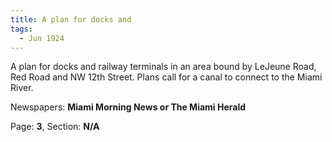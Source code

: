 ```yaml
---  
title: A plan for docks and  
tags:  
  - Jun 1924  
---  
```

  
A plan for docks and railway terminals in an area bound by LeJeune Road, Red Road and NW 12th Street. Plans call for a canal to connect to the Miami River.  
  
Newspapers: **Miami Morning News or The Miami Herald**  
  
Page: **3**, Section: **N/A** 
